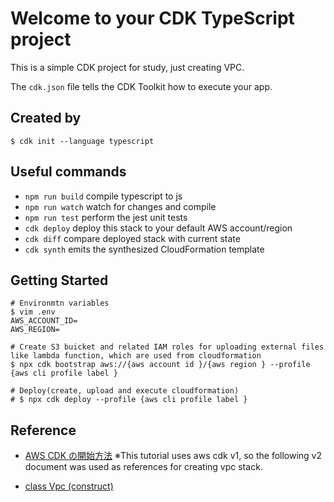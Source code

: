 # Welcome to your CDK TypeScript project

This is a simple CDK project for study, just creating VPC.

The `cdk.json` file tells the CDK Toolkit how to execute your app.

## Created by

```
$ cdk init --language typescript
```

## Useful commands

- `npm run build` compile typescript to js
- `npm run watch` watch for changes and compile
- `npm run test` perform the jest unit tests
- `cdk deploy` deploy this stack to your default AWS account/region
- `cdk diff` compare deployed stack with current state
- `cdk synth` emits the synthesized CloudFormation template

## Getting Started

```
# Environmtn variables
$ vim .env
AWS_ACCOUNT_ID=
AWS_REGION=

# Create S3 buicket and related IAM roles for uploading external files like lambda function, which are used from cloudformation
$ npx cdk bootstrap aws://{aws account id }/{aws region } --profile {aws cli profile label }

# Deploy(create, upload and execute cloudformation)
# $ npx cdk deploy --profile {aws cli profile label }
```

## Reference

- [AWS CDK の開始方法](https://aws.amazon.com/jp/getting-started/guides/setup-cdk/module-three/)
  ※This tutorial uses aws cdk v1, so the following v2 document was used as references for creating vpc stack.

- [class Vpc (construct)](https://docs.aws.amazon.com/cdk/api/v1/docs/@aws-cdk_aws-ec2.Vpc.html)
